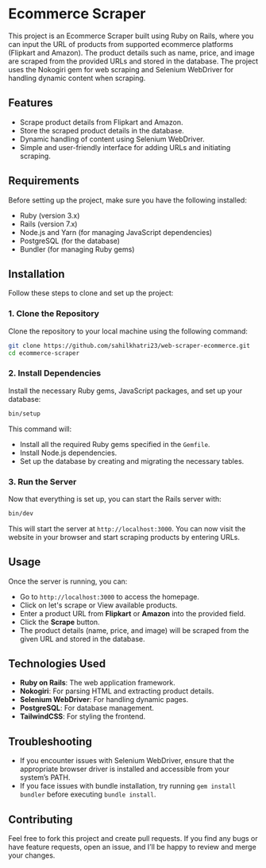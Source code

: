 # Ecommerce Scraper

This project is an Ecommerce Scraper built using Ruby on Rails, where you can input the URL of products from supported ecommerce platforms (Flipkart and Amazon). The product details such as name, price, and image are scraped from the provided URLs and stored in the database. The project uses the Nokogiri gem for web scraping and Selenium WebDriver for handling dynamic content when scraping.

## Features
* Scrape product details from Flipkart and Amazon.
* Store the scraped product details in the database.
* Dynamic handling of content using Selenium WebDriver.
* Simple and user-friendly interface for adding URLs and initiating scraping.

## Requirements
Before setting up the project, make sure you have the following installed:

* Ruby (version 3.x)
* Rails (version 7.x)
* Node.js and Yarn (for managing JavaScript dependencies)
* PostgreSQL (for the database)
* Bundler (for managing Ruby gems)

## Installation

Follow these steps to clone and set up the project:

### 1. Clone the Repository
Clone the repository to your local machine using the following command:

```bash
git clone https://github.com/sahilkhatri23/web-scraper-ecommerce.git
cd ecommerce-scraper
```

### 2. Install Dependencies
Install the necessary Ruby gems, JavaScript packages, and set up your database:

```bash
bin/setup
```

This command will:

* Install all the required Ruby gems specified in the ```Gemfile```.
* Install Node.js dependencies.
* Set up the database by creating and migrating the necessary tables.

### 3. Run the Server
Now that everything is set up, you can start the Rails server with:

```bash
bin/dev
```

This will start the server at ```http://localhost:3000```. You can now visit the website in your browser and start scraping products by entering URLs.

## Usage
Once the server is running, you can:

* Go to ```http://localhost:3000``` to access the homepage.
* Click on let's scrape or View available products.
* Enter a product URL from **Flipkart** or **Amazon** into the provided field.
* Click the **Scrape** button.
* The product details (name, price, and image) will be scraped from the given URL and stored in the database.

## Technologies Used

* **Ruby on Rails**: The web application framework.
* **Nokogiri**: For parsing HTML and extracting product details.
* **Selenium WebDriver**: For handling dynamic pages.
* **PostgreSQL**: For database management.
* **TailwindCSS**: For styling the frontend.

## Troubleshooting

* If you encounter issues with Selenium WebDriver, ensure that the appropriate browser driver is installed and accessible from your system’s PATH.
* If you face issues with bundle installation, try running ```gem install bundler``` before executing ```bundle install```.

## Contributing

Feel free to fork this project and create pull requests. If you find any bugs or have feature requests, open an issue, and I’ll be happy to review and merge your changes.